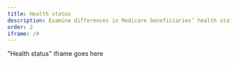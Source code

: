 ```yaml
---
title: Health status
description: Examine differences in Medicare beneficiaries’ health status and the prevalence of health conditions by year.
order: 2
iframe: /#
---
```


"Health status" iframe goes here
